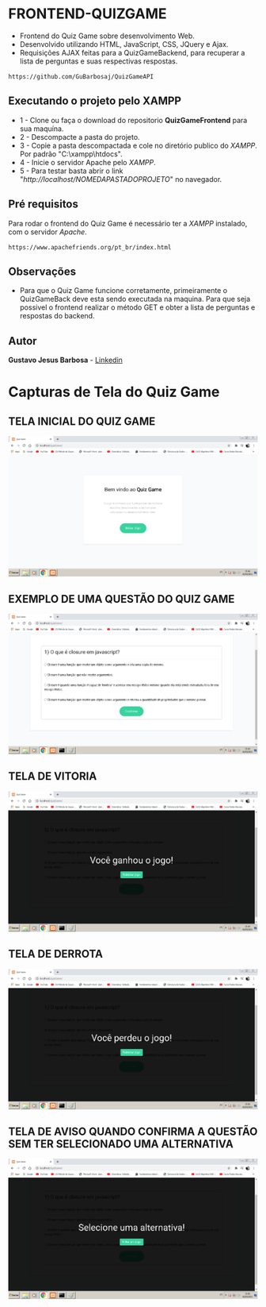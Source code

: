 # FRONTEND-QUIZGAME
* Frontend do Quiz Game sobre desenvolvimento Web.  
* Desenvolvido utilizando HTML, JavaScript, CSS, JQuery e Ajax.
* Requisições AJAX feitas para a QuizGameBackend, para recuperar a lista de perguntas e suas respectivas respostas.

```
https://github.com/GuBarbosaj/QuizGameAPI
```

## Executando o projeto pelo **XAMPP**

* 1 - Clone ou faça o download do repositorio **QuizGameFrontend** para sua maquína.
* 2 - Descompacte a pasta do projeto.
* 3 - Copie a pasta descompactada e cole no diretório publico do *XAMPP*. Por padrão "C:\xampp\htdocs".
* 4 - Inicie o servidor Apache pelo *XAMPP*.
* 5 - Para testar basta abrir o link "*http://localhost/NOMEDAPASTADOPROJETO*" no navegador.


## Pré requisitos

Para rodar o frontend do Quiz Game é necessário ter a *XAMPP* instalado, com o servidor *Apache*.

```
https://www.apachefriends.org/pt_br/index.html
```

## Observações

* Para que o Quiz Game funcione corretamente, primeiramente o QuizGameBack deve esta sendo executada na maquina. Para que seja possivel o frontend realizar o método GET e obter a lista de perguntas e respostas do backend.


## Autor

**Gustavo Jesus Barbosa** - [Linkedin](https://www.linkedin.com/in/gustavo-barbosa-92257a187/)

# Capturas de Tela do Quiz Game

## TELA INICIAL DO QUIZ GAME
![alt text](https://github.com/GuBarbosaj/QuizGameFrontEnd/blob/main/capturas/telaInicial.png)

## EXEMPLO DE UMA QUESTÃO DO QUIZ GAME
![alt text](https://github.com/GuBarbosaj/QuizGameFrontEnd/blob/main/capturas/questao1.png)

## TELA DE VITORIA
![alt text](https://github.com/GuBarbosaj/QuizGameFrontEnd/blob/main/capturas/vitoria.png)

## TELA DE DERROTA
![alt text](https://github.com/GuBarbosaj/QuizGameFrontEnd/blob/main/capturas/derrota.png)

## TELA DE AVISO QUANDO CONFIRMA A QUESTÃO SEM TER SELECIONADO UMA ALTERNATIVA
![alt text](https://github.com/GuBarbosaj/QuizGameFrontEnd/blob/main/capturas/nSelecionado.png)

